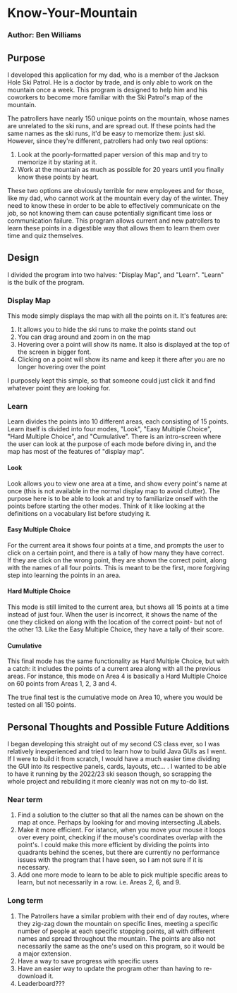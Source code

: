 # Know-Your-Mountain
### Author: Ben Williams

## Purpose

I developed this application for my dad, who is a member of the Jackson Hole Ski Patrol. He is a doctor by trade, and is only able to work on the mountain once a week. This program is designed to help him and his coworkers to become more familiar with the Ski Patrol's map of the mountain.  

The patrollers have nearly 150 unique points on the mountain, whose names are unrelated to the ski runs, and are spread out. If these points had the same names as the ski runs, it'd be easy to memorize them: just ski. However, since they're different, patrollers had only two real options:

1. Look at the poorly-formatted paper version of this map and try to memorize it by staring at it.
2. Work at the mountain as much as possible for 20 years until you finally know these points by heart.

These two options are obviously terrible for new employees and for those, like my dad, who cannot work at the mountain every day of the winter. They need to know these in order to be able to effectively communicate on the job, so not knowing them can cause potentially significant time loss or communication failure. This program allows current and new patrollers to learn these points in a digestible way that allows them to learn them over time and quiz themselves.

## Design

I divided the program into two halves: "Display Map", and "Learn". "Learn" is the bulk of the program.

### Display Map

This mode simply displays the map with all the points on it. It's features are: 
1. It allows you to hide the ski runs to make the points stand out
2. You can drag around and zoom in on the map
3. Hovering over a point will show its name. It also is displayed at the top of the screen in bigger font.
4. Clicking on a point will show its name and keep it there after you are no longer hovering over the point

I purposely kept this simple, so that someone could just click it and find whatever point they are looking for. 

### Learn

Learn divides the points into 10 different areas, each consisting of 15 points. Learn itself is divided into four modes, "Look", "Easy Multiple Choice", "Hard Multiple Choice", and "Cumulative". There is an intro-screen where the user can look at the purpose of each mode before diving in, and the map has most of the features of "display map".

#### Look

Look allows you to view one area at a time, and show every point's name at once (this is not available in the normal display map to avoid clutter). The purpose here is to be able to look at and try to familiarize onself with the points before starting the other modes. Think of it like looking at the definitions on a vocabulary list before studying it.

#### Easy Multiple Choice

For the current area it shows four points at a time, and prompts the user to click on a certain point, and there is a tally of how many they have correct. If they are click on the wrong point, they are shown the correct point, along with the names of all four points. This is meant to be the first, more forgiving step into learning the points in an area.

#### Hard Multiple Choice

This mode is still limited to the current area, but shows all 15 points at a time instead of just four. When the user is incorrect, it shows the name of the one they clicked on along with the location of the correct point- but not of the other 13. Like the Easy Multiple Choice, they have a tally of their score.

#### Cumulative

This final mode has the same functionality as Hard Multiple Choice, but with a catch: it includes the points of a current area along with all the previous areas. For instance, this mode on Area 4 is basically a Hard Multiple Choice on 60 points from Areas 1, 2, 3 and 4. 

The true final test is the cumulative mode on Area 10, where you would be tested on all 150 points.

## Personal Thoughts and Possible Future Additions

I began developing this straight out of my second CS class ever, so I was relatively inexperienced and tried to learn how to build Java GUIs as I went. If I were to build it from scratch, I would have a much easier time dividing the GUI into its respective panels, cards, layouts, etc... . I wanted to be able to have it running by the 2022/23 ski season though, so scrapping the whole project and rebuilding it more cleanly was not on my to-do list.

### Near term
1. Find a solution to the clutter so that all the names can be shown on the map at once. Perhaps by looking for and moving intersecting JLabels.
2. Make it more efficient. For istance, when you move your mouse it loops over every point, checking if the mouse's coordinates overlap with the point's. I could make this more efficient by dividing the points into quadrants behind the scenes, but there are currently no performance issues with the program that I have seen, so I am not sure if it is necessary.
3. Add one more mode to learn to be able to pick multiple specific areas to learn, but not necessarily in a row. i.e. Areas 2, 6, and 9. 

### Long term
1. The Patrollers have a similar problem with their end of day routes, where they zig-zag down the mountain on specific lines, meeting a specific number of people at each specific stopping points, all with different names and spread throughout the mountain. The points are also not necessarily the same as the one's used on this program, so it would be a major extension.
2. Have a way to save progress with specific users
3. Have an easier way to update the program other than having to re-download it.
4. Leaderboard???

